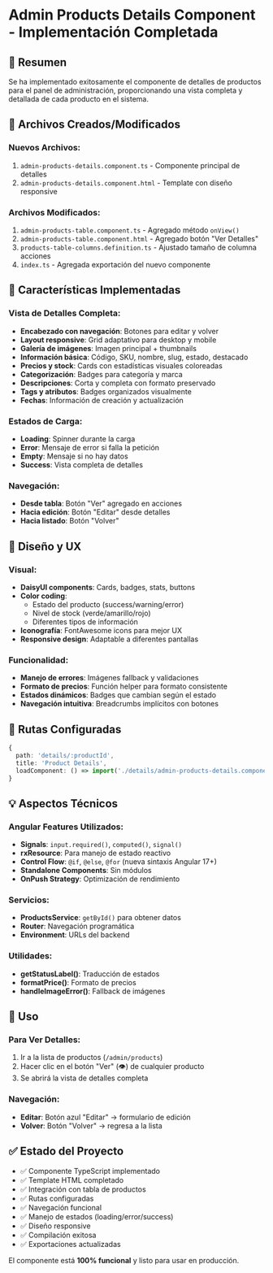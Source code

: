 # Admin Products Details Component - Implementación Completada

## 🎯 Resumen

Se ha implementado exitosamente el componente de detalles de productos para el panel de administración, proporcionando una vista completa y detallada de cada producto en el sistema.

## 📁 Archivos Creados/Modificados

### Nuevos Archivos:

1. `admin-products-details.component.ts` - Componente principal de detalles
2. `admin-products-details.component.html` - Template con diseño responsive

### Archivos Modificados:

1. `admin-products-table.component.ts` - Agregado método `onView()`
2. `admin-products-table.component.html` - Agregado botón "Ver Detalles"
3. `products-table-columns.definition.ts` - Ajustado tamaño de columna acciones
4. `index.ts` - Agregada exportación del nuevo componente

## 🔧 Características Implementadas

### Vista de Detalles Completa:

-   **Encabezado con navegación**: Botones para editar y volver
-   **Layout responsive**: Grid adaptativo para desktop y mobile
-   **Galería de imágenes**: Imagen principal + thumbnails
-   **Información básica**: Código, SKU, nombre, slug, estado, destacado
-   **Precios y stock**: Cards con estadísticas visuales coloreadas
-   **Categorización**: Badges para categoría y marca
-   **Descripciones**: Corta y completa con formato preservado
-   **Tags y atributos**: Badges organizados visualmente
-   **Fechas**: Información de creación y actualización

### Estados de Carga:

-   **Loading**: Spinner durante la carga
-   **Error**: Mensaje de error si falla la petición
-   **Empty**: Mensaje si no hay datos
-   **Success**: Vista completa de detalles

### Navegación:

-   **Desde tabla**: Botón "Ver" agregado en acciones
-   **Hacia edición**: Botón "Editar" desde detalles
-   **Hacia listado**: Botón "Volver"

## 🎨 Diseño y UX

### Visual:

-   **DaisyUI components**: Cards, badges, stats, buttons
-   **Color coding**:
    -   Estado del producto (success/warning/error)
    -   Nivel de stock (verde/amarillo/rojo)
    -   Diferentes tipos de información
-   **Iconografía**: FontAwesome icons para mejor UX
-   **Responsive design**: Adaptable a diferentes pantallas

### Funcionalidad:

-   **Manejo de errores**: Imágenes fallback y validaciones
-   **Formato de precios**: Función helper para formato consistente
-   **Estados dinámicos**: Badges que cambian según el estado
-   **Navegación intuitiva**: Breadcrumbs implícitos con botones

## 🔀 Rutas Configuradas

```typescript
{
  path: 'details/:productId',
  title: 'Product Details',
  loadComponent: () => import('./details/admin-products-details.component'),
}
```

## 💡 Aspectos Técnicos

### Angular Features Utilizados:

-   **Signals**: `input.required()`, `computed()`, `signal()`
-   **rxResource**: Para manejo de estado reactivo
-   **Control Flow**: `@if`, `@else`, `@for` (nueva sintaxis Angular 17+)
-   **Standalone Components**: Sin módulos
-   **OnPush Strategy**: Optimización de rendimiento

### Servicios:

-   **ProductsService**: `getById()` para obtener datos
-   **Router**: Navegación programática
-   **Environment**: URLs del backend

### Utilidades:

-   **getStatusLabel()**: Traducción de estados
-   **formatPrice()**: Formato de precios
-   **handleImageError()**: Fallback de imágenes

## 🚀 Uso

### Para Ver Detalles:

1. Ir a la lista de productos (`/admin/products`)
2. Hacer clic en el botón "Ver" (👁️) de cualquier producto
3. Se abrirá la vista de detalles completa

### Navegación:

-   **Editar**: Botón azul "Editar" → formulario de edición
-   **Volver**: Botón "Volver" → regresa a la lista

## ✅ Estado del Proyecto

-   ✅ Componente TypeScript implementado
-   ✅ Template HTML completado
-   ✅ Integración con tabla de productos
-   ✅ Rutas configuradas
-   ✅ Navegación funcional
-   ✅ Manejo de estados (loading/error/success)
-   ✅ Diseño responsive
-   ✅ Compilación exitosa
-   ✅ Exportaciones actualizadas

El componente está **100% funcional** y listo para usar en producción.
